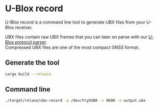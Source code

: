 # U-Blox record

U-Blox record is a command line tool to generate UBX files from your U-Blox receiver.

UBX files contain raw UBX frames that you can later on parse with our [U-Blox protocol parser](https://github.com/ublox-rs/ublox).  
Compressed UBX files are one of the most compact GNSS format.

## Generate the tool

```bash
cargo build --release
```

## Command line

```bash
./target/relase/ubx-record -p /dev/ttyUSB0 -s 9600 -o output.ubx
```


